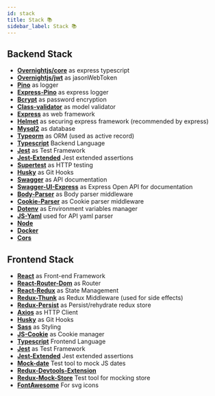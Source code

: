 ```yaml
---
id: stack
title: Stack 📚
sidebar_label: Stack 📚
---
```


## Backend Stack

- **[Overnightjs/core](https://github.com/seanpmaxwell/overnight/tree/master/src/core#overnight-core)** as express typescript
- **[Overnightjs/jwt](https://github.com/seanpmaxwell/overnight/tree/master/src/core#overnight-jwt)** as jasonWebToken
- **[Pino](http://getpino.io/)** as logger
- **[Express-Pino](https://www.npmjs.com/package/express-pino-logger)** as express logger
- **[Bcrypt](https://www.npmjs.com/package/bcrypt)** as password encryption
- **[Class-validator](https://github.com/typestack/class-validator)** as model validator
- **[Express](https://expressjs.com/)** as web framework
- **[Helmet](https://helmetjs.github.io/)** as securing express framework (recommended by express)
- **[Mysql2](https://www.npmjs.com/package/mysql2)** as database
- **[Typeorm](https://typeorm.io/#/)** as ORM (used as active record)
- **[Typescript](https://www.typescriptlang.org/)** Backend Language
- **[Jest](https://jestjs.io/)** as Test Framework
- **[Jest-Extended](https://github.com/jest-community/jest-extended)** Jest extended assertions
- **[Supertest](https://www.npmjs.com/package/supertest)** as HTTP testing
- **[Husky](https://github.com/typicode/husky)** as Git Hooks
- **[Swagger](https://swagger.io/)** as API documentation
- **[Swagger-UI-Express](https://github.com/scottie1984/swagger-ui-express)** as Express Open API for documentation
- **[Body-Parser](https://github.com/expressjs/body-parser#readme)** as Body parser middleware
- **[Cookie-Parser](https://www.npmjs.com/package/cookie-parser)** as Cookie parser middleware
- **[Dotenv](https://www.npmjs.com/package/cookie-parser)** as Environment variables manager
- **[JS-Yaml](https://www.npmjs.com/package/js-yaml)** used for API yaml parser
- **[Node](https://nodejs.org/en/)**
- **[Docker](https://www.docker.com/)**
- **[Cors](https://www.npmjs.com/package/cors)**

## Frontend Stack

- **[React](https://reactjs.org/)** as Front-end Framework
- **[React-Router-Dom](https://reacttraining.com)** as Router
- **[React-Redux](https://react-redux.js.org)** as State Management
- **[Redux-Thunk](https://github.com/reduxjs/redux-thunk)** as Redux Middleware (used for side effects)
- **[Redux-Persist](https://www.npmjs.com/package/redux-persist)** as Persist/rehydrate redux store
- **[Axios](https://github.com/axios/axios)** as HTTP Client
- **[Husky](https://github.com/typicode/husky)** as Git Hooks
- **[Sass](https://sass-lang.com/)** as Styling
- **[JS-Cookie](https://www.npmjs.com/package/js-cookie)** as Cookie manager
- **[Typescript](https://www.typescriptlang.org/)** Frontend Language
- **[Jest](https://jestjs.io/)** as Test Framework
- **[Jest-Extended](https://github.com/jest-community/jest-extended)** Jest extended assertions
- **[Mock-date](https://github.com/boblauer/MockDate)** Test tool to mock JS dates
- **[Redux-Devtools-Extension](https://github.com/zalmoxisus/redux-devtools-extension)**
- **[Redux-Mock-Store](https://github.com/reduxjs/redux-mock-store)** Test tool for mocking store
- **[FontAwesome](https://fontawesome.com/how-to-use/on-the-web/using-with/react)** For svg icons
